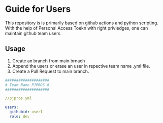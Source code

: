 # Guide for Users
This repository is is primarily based on github actions and python scripting. With the help of Personal Access Toekn with right privledges, one can maintain github team users.

## Usage
1. Create an branch from main brnach 
2. Append the users or erase an user in repective team name .yml file.
3. Create a Pull Request to main branch.

```yml
####################
# Team Name PJPROS #
####################

//pjpros.yml

users:
  githubid: user1
  role: dev
  ```
  
